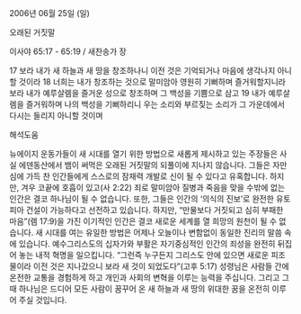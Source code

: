 2006년 06월 25일 (일)

오래된 거짓말



이사야 65:17 - 65:19 / 새찬송가  장


17 보라 내가 새 하늘과 새 땅을 창조하나니 이전 것은 기억되거나 마음에 생각나지 아니할 것이라 18 너희는 내가 창조하는 것으로 말미암아 영원히 기뻐하며 즐거워할지니라 보라 내가 예루살렘을 즐거운 성으로 창조하며 그 백성을 기쁨으로 삼고 19 내가 예루살렘을 즐거워하며 나의 백성을 기뻐하리니 우는 소리와 부르짖는 소리가 그 가운데에서 다시는 들리지 아니할 것이며

해석도움





뉴에이지 운동가들이 새 시대를 열기 위한 방법으로 새롭게 제시하고 있는 주장들은 사실 에덴동산에서 뱀이 써먹은 오래된 거짓말의 되풀이에 지나지 않습니다. 그들은 자만심에 가득 찬 인간들에게 스스로의 잠재력 개발로 신이 될 수 있다고 유혹합니다. 하지만, 겨우 코끝에 호흡이 있고(사 2:22) 죄로 말미암아 질병과 죽음을 맞을 수밖에 없는 인간은 결코 하나님이 될 수 없습니다.
또한, 그들은 인간의 ‘의식의 진보’로 완전한 유토피아 건설이 가능하다고 선전하고 있습니다. 하지만, “만물보다 거짓되고 심히 부패한 마음”(렘 17:9)을 가진 이기적인 인간은 결코 새로운 세계를 열 희망의 원천이 될 수 없습니다. 새 시대를 여는 유일한 방법은 어제나 오늘이나 변함없이 동일한 진리의 말씀 속에 있습니다. 
예수그리스도의 십자가와 부활은 자기중심적인 인간의 죄성을 완전히 뒤집어 놓는 내적 혁명을 일으킵니다. “그런즉 누구든지 그리스도 안에 있으면 새로운 피조물이라 이전 것은 지나갔으니 보라 새 것이 되었도다”(고후 5:17)
성령님은 사람들 간에 온전한 교통을 경험하게 하고 개인과 사회의 변혁을 이루는 능력을 주십니다. 그리고 그때 하나님은 드디어 모든 사람이 꿈꾸어 온 새 하늘과 새 땅의 위대한 꿈을 온전히 이루어 주실 것입니다.